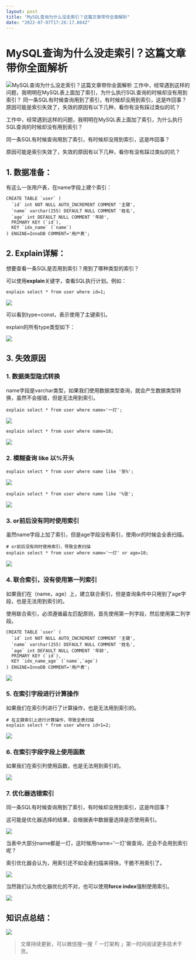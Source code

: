 ```yaml
---
layout: post
title: "MySQL查询为什么没走索引？这篇文章带你全面解析"
date: "2022-07-07T17:26:17.804Z"
---
```

MySQL查询为什么没走索引？这篇文章带你全面解析
=========================

![MySQL查询为什么没走索引？这篇文章带你全面解析](https://img2022.cnblogs.com/blog/734446/202207/734446-20220708000424196-1030982398.png) 工作中，经常遇到这样的问题，我明明在MySQL表上面加了索引，为什么执行SQL查询的时候却没有用到索引？ 同一条SQL有时候查询用到了索引，有时候却没用到索引，这是咋回事？ 原因可能是索引失效了，失效的原因有以下几种，看你有没有踩过类似的坑？

工作中，经常遇到这样的问题，我明明在MySQL表上面加了索引，为什么执行SQL查询的时候却没有用到索引？

同一条SQL有时候查询用到了索引，有时候却没用到索引，这是咋回事？

原因可能是索引失效了，失效的原因有以下几种，看你有没有踩过类似的坑？

1\. 数据准备：
---------

有这么一张用户表，在name字段上建个索引：

    CREATE TABLE `user` (
      `id` int NOT NULL AUTO_INCREMENT COMMENT '主键',
      `name` varchar(255) DEFAULT NULL COMMENT '姓名',
      `age` int DEFAULT NULL COMMENT '年龄',
      PRIMARY KEY (`id`),
      KEY `idx_name` (`name`)
    ) ENGINE=InnoDB COMMENT='用户表';
    

2\. Explain详解：
--------------

想要查看一条SQL是否用到索引？用到了哪种类型的索引？

可以使用**explain**关键字，查看SQL执行计划。例如：

    explain select * from user where id=1;
    

![](https://img2022.cnblogs.com/blog/734446/202207/734446-20220708000058245-1642037234.png)

可以看到type=const，表示使用了主键索引。

explain的所有type类型如下：

![](https://img2022.cnblogs.com/blog/734446/202207/734446-20220708000112062-259861275.png)

3\. 失效原因
--------

### 1\. 数据类型隐式转换

name字段是varchar类型，如果我们使用数据类型查询，就会产生数据类型转换，虽然不会报错，但是无法用到索引。

    explain select * from user where name='一灯';
    

![](https://img2022.cnblogs.com/blog/734446/202207/734446-20220708000123635-1776449221.png)

    explain select * from user where name=18;
    

![](https://img2022.cnblogs.com/blog/734446/202207/734446-20220708000134763-1644236505.png)

### 2\. 模糊查询 like 以%开头

    explain select * from user where name like '张%';
    

![](https://img2022.cnblogs.com/blog/734446/202207/734446-20220708000146023-1760948075.png)

    explain select * from user where name like '%张';
    

![](https://img2022.cnblogs.com/blog/734446/202207/734446-20220708000154370-314283918.png)

### 3\. or前后没有同时使用索引

虽然name字段上加了索引，但是age字段没有索引，使用or的时候会全表扫描。

    # or前后没有同时使用索引，导致全表扫描
    explain select * from user where name='一灯' or age=18;
    

![](https://img2022.cnblogs.com/blog/734446/202207/734446-20220708000206954-74842309.png)

### 4\. 联合索引，没有使用第一列索引

如果我们在（name，age）上，建立联合索引，但是查询条件中只用到了age字段，也是无法用到索引的。

使用联合索引，必须遵循最左匹配原则，首先使用第一列字段，然后使用第二列字段。

    CREATE TABLE `user` (
      `id` int NOT NULL AUTO_INCREMENT COMMENT '主键',
      `name` varchar(255) DEFAULT NULL COMMENT '姓名',
      `age` int DEFAULT NULL COMMENT '年龄',
      PRIMARY KEY (`id`),
      KEY `idx_name_age` (`name`,`age`)
    ) ENGINE=InnoDB COMMENT='用户表';
    

![](https://img2022.cnblogs.com/blog/734446/202207/734446-20220708000218304-1615747058.png)

### 5\. 在索引字段进行计算操作

如果我们在索引列进行了计算操作，也是无法用到索引的。

    # 在主键索引上进行计算操作，导致全表扫描
    explain select * from user where id+1=2;
    

![](https://img2022.cnblogs.com/blog/734446/202207/734446-20220708000228339-803914080.png)

### 6\. 在索引字段字段上使用函数

如果我们在索引列使用函数，也是无法用到索引的。

![](https://img2022.cnblogs.com/blog/734446/202207/734446-20220708000239822-1818584544.png)

### 7\. 优化器选错索引

同一条SQL有时候查询用到了索引，有时候却没用到索引，这是咋回事？

这可能是优化器选择的结果，会根据表中数据量选择是否使用索引。

![](https://img2022.cnblogs.com/blog/734446/202207/734446-20220708000250366-1534014039.png)

当表中大部分name都是一灯，这时候用name='一灯'做查询，还会不会用到索引呢？

索引优化器会认为，用索引还不如全表扫描来得快，干脆不用索引了。

![](https://img2022.cnblogs.com/blog/734446/202207/734446-20220708000300815-40043852.png)

当然我们认为优化器优化的不对，也可以使用**force index**强制使用索引。

![](https://img2022.cnblogs.com/blog/734446/202207/734446-20220708000310169-2004999676.png)

知识点总结：
------

![](https://img2022.cnblogs.com/blog/734446/202207/734446-20220708000321229-479142931.png)

> 文章持续更新，可以微信搜一搜「 一灯架构 」第一时间阅读更多技术干货。